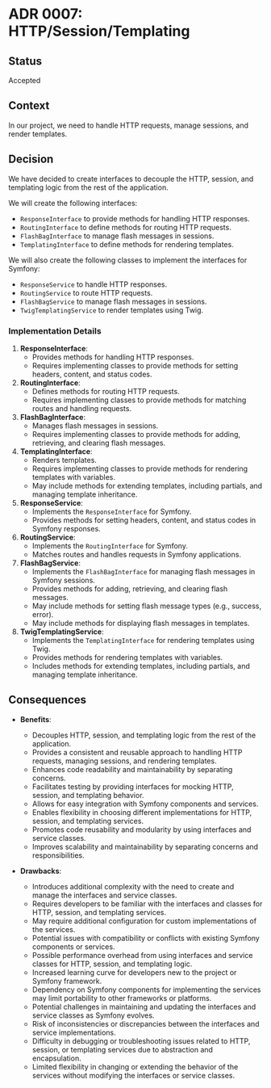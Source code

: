 # ADR 0007: HTTP/Session/Templating

## Status
Accepted

## Context
In our project, we need to handle HTTP requests, manage sessions, and render templates.

## Decision
We have decided to create interfaces to decouple the HTTP, session, and templating logic from the rest of the application.

We will create the following interfaces:
- `ResponseInterface` to provide methods for handling HTTP responses.
- `RoutingInterface` to define methods for routing HTTP requests.
- `FlashBagInterface` to manage flash messages in sessions.
- `TemplatingInterface` to define methods for rendering templates.

We will also create the following classes to implement the interfaces for Symfony:
- `ResponseService` to handle HTTP responses.
- `RoutingService` to route HTTP requests.
- `FlashBagService` to manage flash messages in sessions.
- `TwigTemplatingService` to render templates using Twig.

### Implementation Details
1. **ResponseInterface**:
    - Provides methods for handling HTTP responses.
    - Requires implementing classes to provide methods for setting headers, content, and status codes.
2. **RoutingInterface**:
    - Defines methods for routing HTTP requests.
    - Requires implementing classes to provide methods for matching routes and handling requests.
3. **FlashBagInterface**:
    - Manages flash messages in sessions.
    - Requires implementing classes to provide methods for adding, retrieving, and clearing flash messages.
4. **TemplatingInterface**:
    - Renders templates.
    - Requires implementing classes to provide methods for rendering templates with variables.
    - May include methods for extending templates, including partials, and managing template inheritance.
5. **ResponseService**:
    - Implements the `ResponseInterface` for Symfony.
    - Provides methods for setting headers, content, and status codes in Symfony responses.
6. **RoutingService**:
    - Implements the `RoutingInterface` for Symfony.
    - Matches routes and handles requests in Symfony applications.
7. **FlashBagService**:
    - Implements the `FlashBagInterface` for managing flash messages in Symfony sessions.
    - Provides methods for adding, retrieving, and clearing flash messages.
    - May include methods for setting flash message types (e.g., success, error).
    - May include methods for displaying flash messages in templates.
8. **TwigTemplatingService**:
    - Implements the `TemplatingInterface` for rendering templates using Twig.
    - Provides methods for rendering templates with variables.
    - Includes methods for extending templates, including partials, and managing template inheritance.

## Consequences

- **Benefits**:
    - Decouples HTTP, session, and templating logic from the rest of the application.
    - Provides a consistent and reusable approach to handling HTTP requests, managing sessions, and rendering templates.
    - Enhances code readability and maintainability by separating concerns.
    - Facilitates testing by providing interfaces for mocking HTTP, session, and templating behavior.
    - Allows for easy integration with Symfony components and services.
    - Enables flexibility in choosing different implementations for HTTP, session, and templating services.
    - Promotes code reusability and modularity by using interfaces and service classes.
    - Improves scalability and maintainability by separating concerns and responsibilities.

- **Drawbacks**:
    - Introduces additional complexity with the need to create and manage the interfaces and service classes.
    - Requires developers to be familiar with the interfaces and classes for HTTP, session, and templating services.
    - May require additional configuration for custom implementations of the services.
    - Potential issues with compatibility or conflicts with existing Symfony components or services.
    - Possible performance overhead from using interfaces and service classes for HTTP, session, and templating logic.
    - Increased learning curve for developers new to the project or Symfony framework.
    - Dependency on Symfony components for implementing the services may limit portability to other frameworks or platforms.
    - Potential challenges in maintaining and updating the interfaces and service classes as Symfony evolves.
    - Risk of inconsistencies or discrepancies between the interfaces and service implementations.
    - Difficulty in debugging or troubleshooting issues related to HTTP, session, or templating services due to abstraction and encapsulation.
    - Limited flexibility in changing or extending the behavior of the services without modifying the interfaces or service classes.
